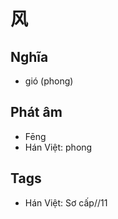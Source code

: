 # 风

## Nghĩa
* gió (phong)

## Phát âm
* Fēng
* Hán Việt: phong

## Tags
* Hán Việt: Sơ cấp//11

<script>window.HANZI_FIELD='风';</script>
